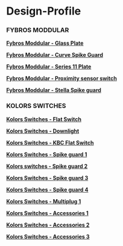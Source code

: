 # Design-Profile

### **FYBROS MODDULAR**

**[Fybros Moddular - Glass Plate](https://www.instagram.com/p/CxEtjLgti9z/)**

**[Fybros Moddular - Curve Spike Guard](https://www.instagram.com/p/CngVwwwyEBV/?utm_source=ig_embed&amp;utm_campaign=loading)**

**[Fybros Moddular - Series 11 Plate](https://www.instagram.com/reel/CsQRTSHLp-2/?utm_source=ig_embed&utm_campaign=loading)**

**[Fybros Moddular - Proximity sensor switch](https://www.instagram.com/p/Ce7bJrqsHin/?utm_source=ig_embed&utm_campaign=loading)**

**[Fybros Moddular - Stella Spike guard](https://www.instagram.com/p/Cl8hBnGM4fk/?utm_source=ig_embed&utm_campaign=loading)**

### **KOLORS SWITCHES**

**[Kolors Switches - Flat Switch](https://www.instagram.com/p/CFrgo9pA_-j/?utm_source=ig_embed&utm_campaign=loading)**

**[Kolors Switches - Downlight](https://www.instagram.com/p/BxMHMYUHPaE/?utm_source=ig_embed&utm_campaign=loading)**

**[Kolors Switches - KBC Flat Switch](https://www.instagram.com/p/B7ptZkGB2Cs/?utm_source=ig_embed&utm_campaign=loading)**

**[Kolors Switches - Spike guard 1](https://www.instagram.com/p/CCNhD0xFGVs/?utm_source=ig_embed&utm_campaign=loading)**

**[Kolors switches - Spike guard 2](https://www.instagram.com/tv/CP2osVHBjv4/?utm_source=ig_embed&utm_campaign=loading)**

**[Kolors Switches - Spike guard 3](https://www.instagram.com/p/CO9jrE3BMKE/?utm_source=ig_embed&utm_campaign=loading)**

**[Kolors Switches - Spike guard 4](https://www.instagram.com/p/CZyZ7MDB1cD/?utm_source=ig_embed&utm_campaign=loading)**

**[Kolors Switches - Multiplug 1](https://www.instagram.com/p/CEoH3g8DDPn/?utm_source=ig_embed&utm_campaign=loading)**

**[Kolors Switches - Accessories 1](https://www.instagram.com/p/C0-197do_bn/?utm_source=ig_embed&utm_campaign=loading)**

**[Kolors Switches - Accessories 2](https://www.instagram.com/p/DAbAmRLT_yU/?utm_source=ig_embed&utm_campaign=loading)**

**[Kolors Switches - Accessories 3](https://www.instagram.com/p/C2oJIx3p8XA/?utm_source=ig_embed&utm_campaign=loading)**



